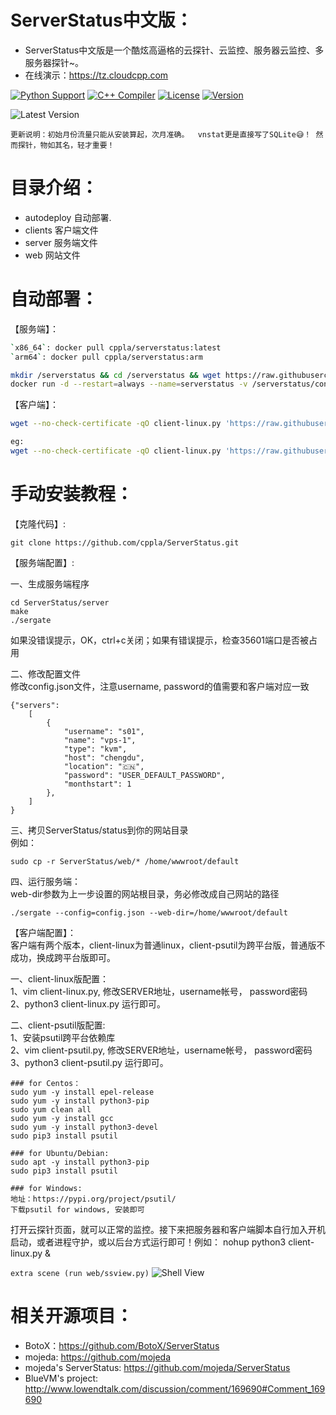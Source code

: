 # ServerStatus中文版：   

* ServerStatus中文版是一个酷炫高逼格的云探针、云监控、服务器云监控、多服务器探针~。
* 在线演示：https://tz.cloudcpp.com    

[![Python Support](https://img.shields.io/badge/python-2.7%2B%20-blue.svg)](https://github.com/cppla/ServerStatus)
[![C++ Compiler](http://img.shields.io/badge/C++-GNU-blue.svg?style=flat&logo=cplusplus)](https://github.com/cppla/ServerStatus)
[![License](https://img.shields.io/badge/license-MIT-4EB1BA.svg?style=flat-square)](https://github.com/cppla/ServerStatus)
[![Version](https://img.shields.io/badge/Version-Beta%201.0.6-red)](https://github.com/cppla/ServerStatus)

![Latest Version](http://dl.cpp.la/Archive/serverstatus-1.0.2.png)

`更新说明：初始月份流量只能从安装算起，次月准确。  vnstat更是直接写了SQLite😅！ 然而探针，物如其名，轻才重要！`    

# 目录介绍：

* autodeploy    自动部署.
* clients       客户端文件
* server        服务端文件
* web           网站文件                            

# 自动部署：

【服务端】：
```bash
`x86_64`: docker pull cppla/serverstatus:latest
`arm64`: docker pull cppla/serverstatus:arm 

mkdir /serverstatus && cd /serverstatus && wget https://raw.githubusercontent.com/cppla/ServerStatus/master/autodeploy/config.json
docker run -d --restart=always --name=serverstatus -v /serverstatus/config.json:/ServerStatus/server/config.json -v /serverstatus/json:/usr/share/nginx/html/json -p 80:80 -p 35601:35601 cppla/serverstatus:latest

```

【客户端】：
```bash
wget --no-check-certificate -qO client-linux.py 'https://raw.githubusercontent.com/cppla/ServerStatus/master/clients/client-linux.py' && nohup python3 client-linux.py SERVER={$SERVER} USER={$USER} PASSWORD={$PASSWORD} >/dev/null 2>&1 &

eg:
wget --no-check-certificate -qO client-linux.py 'https://raw.githubusercontent.com/cppla/ServerStatus/master/clients/client-linux.py' && nohup python3 client-linux.py SERVER=45.79.67.132 USER=s04  >/dev/null 2>&1 &
```

# 手动安装教程：     
   
【克隆代码】:
```
git clone https://github.com/cppla/ServerStatus.git
```

【服务端配置】:  
          
一、生成服务端程序              
```
cd ServerStatus/server
make
./sergate
```
如果没错误提示，OK，ctrl+c关闭；如果有错误提示，检查35601端口是否被占用    

二、修改配置文件         
修改config.json文件，注意username, password的值需要和客户端对应一致                 
```
{"servers":
	[
		{
			"username": "s01",
			"name": "vps-1",
			"type": "kvm",
			"host": "chengdu",
			"location": "🇨🇳",
			"password": "USER_DEFAULT_PASSWORD",
			"monthstart": 1
		},
	]
}       
```

三、拷贝ServerStatus/status到你的网站目录        
例如：
```
sudo cp -r ServerStatus/web/* /home/wwwroot/default
```

四、运行服务端：             
web-dir参数为上一步设置的网站根目录，务必修改成自己网站的路径   
```
./sergate --config=config.json --web-dir=/home/wwwroot/default   
```

【客户端配置】：          
客户端有两个版本，client-linux为普通linux，client-psutil为跨平台版，普通版不成功，换成跨平台版即可。        

一、client-linux版配置：       
1、vim client-linux.py, 修改SERVER地址，username帐号， password密码        
2、python3 client-linux.py 运行即可。      

二、client-psutil版配置:                
1、安装psutil跨平台依赖库      
2、vim client-psutil.py, 修改SERVER地址，username帐号， password密码       
3、python3 client-psutil.py 运行即可。           
```
### for Centos：
sudo yum -y install epel-release
sudo yum -y install python3-pip
sudo yum clean all
sudo yum -y install gcc
sudo yum -y install python3-devel
sudo pip3 install psutil

### for Ubuntu/Debian:
sudo apt -y install python3-pip
sudo pip3 install psutil

### for Windows:
地址：https://pypi.org/project/psutil/    
下载psutil for windows, 安装即可
```

打开云探针页面，就可以正常的监控。接下来把服务器和客户端脚本自行加入开机启动，或者进程守护，或以后台方式运行即可！例如： nohup python3 client-linux.py &  

`extra scene (run web/ssview.py)`
![Shell View](http://dl.cpp.la/Archive/serverstatus-shell.png)


# 相关开源项目： 

* BotoX：https://github.com/BotoX/ServerStatus
* mojeda: https://github.com/mojeda 
* mojeda's ServerStatus: https://github.com/mojeda/ServerStatus
* BlueVM's project: http://www.lowendtalk.com/discussion/comment/169690#Comment_169690
